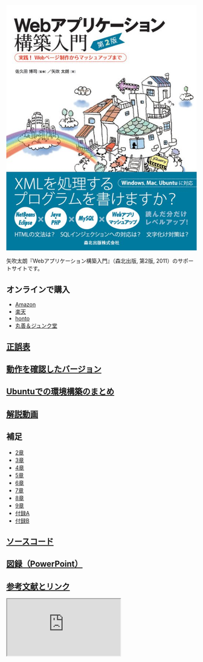 <a href="http://www.amazon.co.jp/exec/obidos/ASIN/4627847327/inquisitor-22/"><img src="https://github.com/taroyabuki/webbook2/blob/master/cover.jpg?raw=true" alt="カバー" /></a>

矢吹太朗『Webアプリケーション構築入門』（森北出版, 第2版, 2011）のサポートサイトです。

## オンラインで購入

* [Amazon](http://www.amazon.co.jp/exec/obidos/ASIN/4627847327/inquisitor-22/)
* [楽天](http://hb.afl.rakuten.co.jp/hgc/0e202fa1.0c39fc04.0e202fa2.b39f0cc2/?pc=http%3a%2f%2fbooks.rakuten.co.jp%2frb%2f11124318%2f%3fscid%3daf_ich_link_txt&amp;m=http%3a%2f%2fm.rakuten.co.jp%2fbook%2fi%2f14439334%2f)
* [honto](http://honto.jp/netstore/pd-book_03397461.html)
* [丸善＆ジュンク堂](http://www.junkudo.co.jp/detail.jsp?ISBN=9784627847323)

## [正誤表](https://github.com/taroyabuki/webbook2/blob/master/errata.md)

## [動作を確認したバージョン](https://github.com/taroyabuki/webbook2/blob/master/softwares.md)

## [Ubuntuでの環境構築のまとめ](https://github.com/taroyabuki/webbook2/blob/master/ubuntu.md)

## [解説動画](https://github.com/taroyabuki/webbook2/blob/master/movies.md)

## 補足

* [2章](https://github.com/taroyabuki/webbook2/tree/master/src/02)
* [3章](https://github.com/taroyabuki/webbook2/tree/master/src/03)
* [4章](https://github.com/taroyabuki/webbook2/tree/master/src/04)
* [5章](https://github.com/taroyabuki/webbook2/tree/master/src/05)
* [6章](https://github.com/taroyabuki/webbook2/tree/master/src/06)
* [7章](https://github.com/taroyabuki/webbook2/tree/master/src/07)
* [8章](https://github.com/taroyabuki/webbook2/tree/master/src/08)
* [9章](https://github.com/taroyabuki/webbook2/tree/master/src/09)
* [付録A](https://github.com/taroyabuki/webbook2/tree/master/src/A)
* [付録B](https://github.com/taroyabuki/webbook2/tree/master/src/B)

## [ソースコード](https://github.com/taroyabuki/webbook2/tree/master/src)

## [図録（PowerPoint）](https://github.com/taroyabuki/webbook2/blob/master/figures.pptx?raw=true)

## [参考文献とリンク](https://github.com/taroyabuki/webbook2/blob/master/links.md)

<iframe src="http://www.unfindable.net/web-app-book2/related-blogs.php"></iframe>
